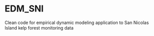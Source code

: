 # EDM_SNI
Clean code for empirical dynamic modeling application to San Nicolas Island kelp forest monitoring data
